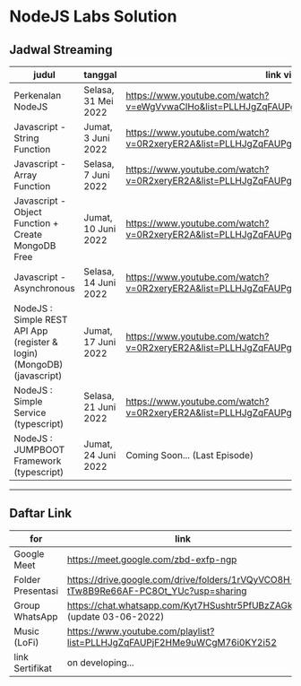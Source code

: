 # NodeJS Labs Solution

## Jadwal Streaming

| judul                                                                  | tanggal              | link video                                                                                  |
|------------------------------------------------------------------------|----------------------|---------------------------------------------------------------------------------------------|
| Perkenalan NodeJS                                                      | Selasa, 31 Mei 2022  | https://www.youtube.com/watch?v=eWgVvwaClHo&list=PLLHJgZqFAUPgjdngVmGqqiVJG3EuIx1wZ&index=2 |
| Javascript - String Function                                           | Jumat, 3 Juni 2022   | https://www.youtube.com/watch?v=0R2xeryER2A&list=PLLHJgZqFAUPgjdngVmGqqiVJG3EuIx1wZ&index=3 |
| Javascript - Array Function                                            | Selasa, 7 Juni 2022  | https://www.youtube.com/watch?v=0R2xeryER2A&list=PLLHJgZqFAUPgjdngVmGqqiVJG3EuIx1wZ&index=4 |
| Javascript - Object Function + Create MongoDB Free                     | Jumat, 10 Juni 2022  | https://www.youtube.com/watch?v=0R2xeryER2A&list=PLLHJgZqFAUPgjdngVmGqqiVJG3EuIx1wZ&index=5 |
| Javascript - Asynchronous                                              | Selasa, 14 Juni 2022 | https://www.youtube.com/watch?v=0R2xeryER2A&list=PLLHJgZqFAUPgjdngVmGqqiVJG3EuIx1wZ&index=6 |
| NodeJS : Simple REST API App (register & login) (MongoDB) (javascript) | Jumat, 17 Juni 2022  | https://www.youtube.com/watch?v=0R2xeryER2A&list=PLLHJgZqFAUPgjdngVmGqqiVJG3EuIx1wZ&index=7 |
| NodeJS : Simple Service (typescript)                                   | Selasa, 21 Juni 2022 | https://www.youtube.com/watch?v=0R2xeryER2A&list=PLLHJgZqFAUPgjdngVmGqqiVJG3EuIx1wZ&index=8 |
| NodeJS : JUMPBOOT Framework (typescript)                               | Jumat, 24 Juni 2022  | Coming Soon... (Last Episode)                                                               |

---

## Daftar Link

| for               | link                                                                                 |
|-------------------|--------------------------------------------------------------------------------------|
| Google Meet       | https://meet.google.com/zbd-exfp-ngp                                                 |
| Folder Presentasi | https://drive.google.com/drive/folders/1rVQyVCO8H-tTw8B9Re66AF-PC8Ot_YUc?usp=sharing |
| Group WhatsApp    | https://chat.whatsapp.com/Kyt7HSushtr5PfUBzZAGkX (update 03-06-2022)                 |
| Music (LoFi)      | https://www.youtube.com/playlist?list=PLLHJgZqFAUPjF2HMe9uWCgM76i0KY2i52             |
| link Sertifikat   | on developing...                                                                     |

